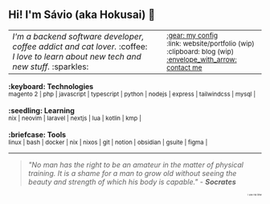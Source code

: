 ## Hi! I'm Sávio (aka Hokusai) :ocean:

<table>
    <tr>
        <td width=1920>
            <em>
                I'm a backend software developer, coffee addict and cat lover.
            </em> 
            :coffee:
            <br/>
            <em>
                I love to learn about new tech and new stuff.
            </em> 
            :sparkles:
        </td>
        <td width=500>
            <div align="left">
                <sub>
                    <a href="https://github.com/savio-henrique/nixos-config">:gear: my config</a>
                    <br/>
                    :link: website/portfolio (wip)
                    <br/>
                    :clipboard: blog (wip)
                    <br/>
                    <a href="https://www.linkedin.com/in/savio-hc">:envelope_with_arrow: contact me</a>
                </sub> 
            </div>
        </td>
    </tr>
</table>
<b>:keyboard: Technologies</b>
<br/>
<sub>
    magento 2 | php | javascript | typescript | python | nodejs | express | tailwindcss | mysql | 
</sub>
<br/>
<br/>
<b>:seedling: Learning</b>
<br/>
<sub>
    nix | neovim | laravel | nextjs | lua | kotlin | kmp |
</sub>
<br/>
<br/>
<b>:briefcase: Tools</b>
<br/>
<sub>
    linux | bash | docker | nix | nixos | git | notion | obsidian | gsuite | figma |
</sub>
<hr>

> *"No man has the right to be an amateur in the matter of physical training. It is a shame for a man to grow old without seeing the beauty and strength of which his body is capable."* - ***Socrates***

<div align="right">
<sub><sub><sub><sub><sub><sub>i use nix btw</sub></sub></sub></sub></sub></sub>
</div>


